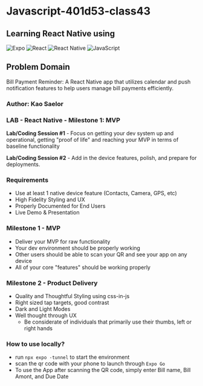 # Javascript-401d53-class43

## Learning React Native using

![Expo](https://img.shields.io/badge/expo-1C1E24?style=for-the-badge&logo=expo&logoColor=#D04A37)
![React](https://img.shields.io/badge/react-%2320232a.svg?style=for-the-badge&logo=react&logoColor=%2361DAFB)
![React Native](https://img.shields.io/badge/react_native-%2320232a.svg?style=for-the-badge&logo=react&logoColor=%2361DAFB)
![JavaScript](https://img.shields.io/badge/javascript-%23323330.svg?style=for-the-badge&logo=javascript&logoColor=%010101)

## Problem Domain

Bill Payment Reminder: A React Native app that utilizes calendar and push notification features to help users manage bill payments efficiently.

### Author: Kao Saelor

### LAB - React Native - Milestone 1: MVP

**Lab/Coding Session #1** - Focus on getting your dev system up and operational, getting "proof of life" and reaching your MVP in terms of baseline functionality

**Lab/Coding Session #2** - Add in the device features, polish, and prepare for deployments.

### Requirements

- Use at least 1 native device feature (Contacts, Camera, GPS, etc)
- High Fidelity Styling and UX
- Properly Documented for End Users
- Live Demo & Presentation

### Milestone 1 - MVP

- Deliver your MVP for raw functionality
- Your dev environment should be properly working
- Other users should be able to scan your QR and see your app on any device
- All of your core "features" should be working properly

### Milestone 2 - Product Delivery

- Quality and Thoughtful Styling using css-in-js
- Right sized tap targets, good contrast
- Dark and Light Modes
- Well thought through UX
  - Be considerate of individuals that primarily use their thumbs, left or right hands

### How to use locally?

- run `npx expo -tunnel` to start the environment
- scan the qr code with your phone to launch through `Expo Go`
- To use the App after scanning the QR code, simply enter Bill name, Bill Amont, and Due Date
